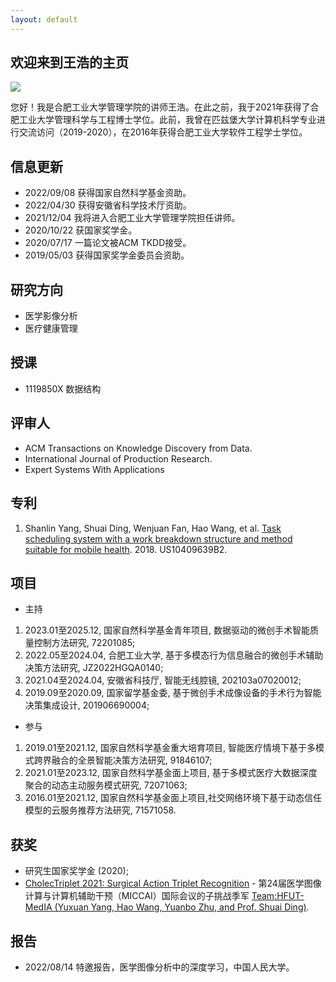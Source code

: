 ```yaml
---
layout: default
---
```


## 欢迎来到王浩的主页

<img class="profile-picture" src="https://avatars.githubusercontent.com/waynehfut">

您好！我是合肥工业大学管理学院的讲师王浩。在此之前，我于2021年获得了合肥工业大学管理科学与工程博士学位。此前，我曾在匹兹堡大学计算机科学专业进行交流访问（2019-2020），在2016年获得合肥工业大学软件工程学士学位。


## 信息更新
- 2022/09/08 获得国家自然科学基金资助。
- 2022/04/30 获得安徽省科学技术厅资助。
- 2021/12/04 我将进入合肥工业大学管理学院担任讲师。
- 2020/10/22 获国家奖学金。
- 2020/07/17 一篇论文被ACM TKDD接受。
- 2019/05/03 获得国家奖学金委员会资助。

## 研究方向

- 医学影像分析
- 医疗健康管理

## 授课

- 1119850X 数据结构

## 评审人

- ACM Transactions on Knowledge Discovery from Data.
- International Journal of Production Research.
- Expert Systems With Applications

## 专利

1. Shanlin Yang, Shuai Ding, Wenjuan Fan, Hao Wang, et al. [Task scheduling system with a work breakdown structure and method suitable for mobile health](https://patents.google.com/patent/US10409639B2/en). 2018. US10409639B2.

## 项目

- 主持

1. 2023.01至2025.12, 国家自然科学基金青年项目, 数据驱动的微创手术智能质量控制方法研究, 72201085;
2. 2022.05至2024.04, 合肥工业大学, 基于多模态行为信息融合的微创手术辅助决策方法研究, JZ2022HGQA0140;
3. 2021.04至2024.04, 安徽省科技厅, 智能无线腔镜, 202103a07020012;
4. 2019.09至2020.09, 国家留学基金委, 基于微创手术成像设备的手术行为智能决策集成设计, 201906690004;

- 参与

1. 2019.01至2021.12, 国家自然科学基金重大培育项目, 智能医疗情境下基于多模式跨界融合的全景智能决策方法研究, 91846107;
2. 2021.01至2023.12, 国家自然科学基金面上项目, 基于多模式医疗大数据深度聚合的动态主动服务模式研究, 72071063;
3. 2016.01至2021.12, 国家自然科学基金面上项目,社交网络环境下基于动态信任模型的云服务推荐方法研究, 71571058.

## 获奖

- 研究生国家奖学金 (2020);
- [CholecTriplet 2021: Surgical Action Triplet Recognition](https://cholectriplet2021.grand-challenge.org/) - 第24届医学图像计算与计算机辅助干预（MICCAI）国际会议的子挑战季军 [Team:HFUT-MedIA (Yuxuan Yang, Hao Wang, Yuanbo Zhu, and Prof. Shuai Ding)](https://cholectriplet2021.grand-challenge.org/results/).


## 报告

- 2022/08/14 特邀报告，医学图像分析中的深度学习，中国人民大学。
